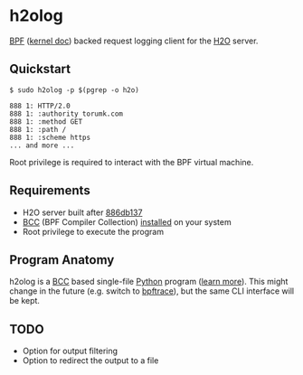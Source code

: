 # h2olog

[BPF](https://www.kernel.org/doc/html/latest/bpf/index.html) ([kernel doc](https://www.kernel.org/doc/Documentation/networking/filter.txt)) backed request logging client for the [H2O](https://github.com/h2o/h2o) server.

## Quickstart

```
$ sudo h2olog -p $(pgrep -o h2o)

888 1: HTTP/2.0
888 1: :authority torumk.com
888 1: :method GET
888 1: :path /
888 1: :scheme https
... and more ...
```

Root privilege is required to interact with the BPF virtual machine.

## Requirements

- H2O server built after [886db137](https://github.com/h2o/h2o/pull/2057/commits/886db13791bb03794901710974fb52cd1238968e)
- [BCC](https://iovisor.github.io/bcc/) (BPF Compiler Collection) [installed](https://github.com/iovisor/bcc/blob/master/INSTALL.md) on your system
- Root privilege to execute the program

## Program Anatomy

h2olog is a [BCC](https://github.com/iovisor/bcc) based single-file [Python](https://www.python.org/) program ([learn more](https://github.com/iovisor/bcc/blob/master/docs/reference_guide.md#bcc-python)).
This might change in the future (e.g. switch to [bpftrace](https://github.com/iovisor/bpftrace)), but the same CLI interface will be kept.

## TODO

- Option for output filtering
- Option to redirect the output to a file
